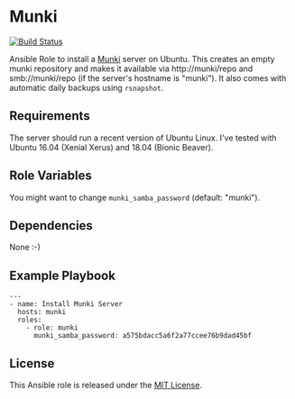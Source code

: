 # Munki

[![Build Status](https://travis-ci.org/bjoernalbers/ansible-role-munki.svg?branch=master)](https://travis-ci.org/bjoernalbers/ansible-role-munki)

Ansible Role to install a [Munki](https://www.munki.org) server on Ubuntu.
This creates an empty munki repository and makes it available via
http://munki/repo and smb://munki/repo (if the server's hostname is "munki").
It also comes with automatic daily backups using `rsnapshot`.


## Requirements

The server should run a recent version of Ubuntu Linux.
I've tested with Ubuntu 16.04 (Xenial Xerus) and 18.04 (Bionic Beaver).


## Role Variables

You might want to change `munki_samba_password` (default: "munki").


## Dependencies

None :-)


## Example Playbook

    ---
    - name: Install Munki Server
      hosts: munki
      roles:
        - role: munki
          munki_samba_password: a575bdacc5a6f2a77ccee76b9dad45bf


## License

This Ansible role is released under the [MIT License](LICENSE.txt).
